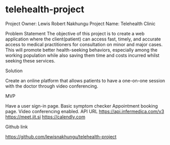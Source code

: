 # telehealth-project
Project Owner: Lewis Robert Nakhungu
Project Name: Telehealth Clinic

Problem Statement
The objective of this project is to create a web application where the client(patient) can access fast, timely, and accurate access to medical practitioners for consultation on minor and major cases. This will promote better health-seeking behaviors, especially among the working population while also saving them time and costs incurred whilst seeking these services.


Solution

Create an online platform that allows patients to have a one-on-one session with the doctor through video conferencing.

MVP

Have a user sign-in page.
Basic symptom checker
Appointment booking page.
Video conferencing enabled.
API URL
https://api.infermedica.com/v3
https://meet.jit.si
https://calendly.com




Github link

https://github.com/lewisnakhungu/telehealth-project

